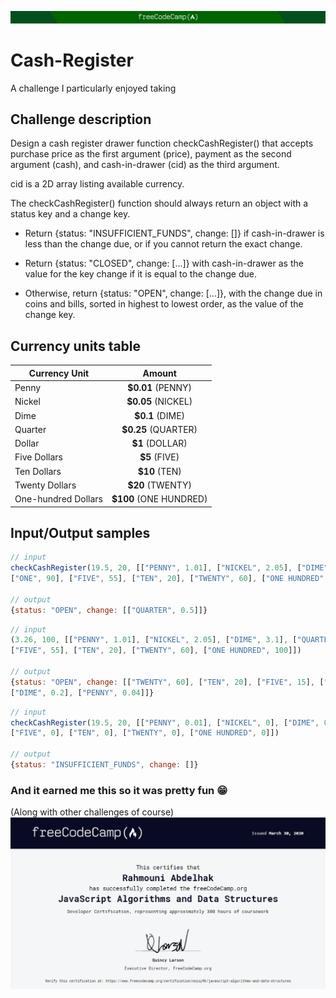 ![](https://github.com/Noisy96/Cash-Register/blob/master/images/cover.jpg)

# Cash-Register
A challenge I particularly enjoyed taking

## Challenge description
Design a cash register drawer function checkCashRegister() that accepts purchase price as the first argument (price), payment as the second argument (cash), and cash-in-drawer (cid) as the third argument.

cid is a 2D array listing available currency.

The checkCashRegister() function should always return an object with a status key and a change key.

* Return {status: "INSUFFICIENT_FUNDS", change: []} if cash-in-drawer is less than the change due, or if you cannot return the exact change.

* Return {status: "CLOSED", change: [...]} with cash-in-drawer as the value for the key change if it is equal to the change due.

* Otherwise, return {status: "OPEN", change: [...]}, with the change due in coins and bills, sorted in highest to lowest order, as the value of the change key.

## Currency units table

| Currency Unit        | Amount        |
| ---------------------|:-------------:|
| Penny                | __$0.01__ (PENNY) |
| Nickel               | __$0.05__ (NICKEL)|
| Dime                 | __$0.1__ (DIME)   |
| Quarter              | __$0.25__ (QUARTER)      |
| Dollar               | __$1__ (DOLLAR)      |
| Five Dollars         | __$5__ (FIVE)      |
| Ten Dollars          | __$10__ (TEN)      |
| Twenty Dollars       | __$20__ (TWENTY)      |
| One-hundred Dollars  | __$100__ (ONE HUNDRED)      |

## Input/Output samples
```javascript
// input
checkCashRegister(19.5, 20, [["PENNY", 1.01], ["NICKEL", 2.05], ["DIME", 3.1], ["QUARTER", 4.25],
["ONE", 90], ["FIVE", 55], ["TEN", 20], ["TWENTY", 60], ["ONE HUNDRED", 100]])

// output
{status: "OPEN", change: [["QUARTER", 0.5]]}
```

```javascript
// input
(3.26, 100, [["PENNY", 1.01], ["NICKEL", 2.05], ["DIME", 3.1], ["QUARTER", 4.25], ["ONE", 90],
["FIVE", 55], ["TEN", 20], ["TWENTY", 60], ["ONE HUNDRED", 100]])

// output
{status: "OPEN", change: [["TWENTY", 60], ["TEN", 20], ["FIVE", 15], ["ONE", 1], ["QUARTER", 0.5],
["DIME", 0.2], ["PENNY", 0.04]]}
```

```javascript
// input
checkCashRegister(19.5, 20, [["PENNY", 0.01], ["NICKEL", 0], ["DIME", 0], ["QUARTER", 0], ["ONE", 1],
["FIVE", 0], ["TEN", 0], ["TWENTY", 0], ["ONE HUNDRED", 0]])

// output
{status: "INSUFFICIENT_FUNDS", change: []}
```

### And it earned me this so it was pretty fun 😁
(Along with other challenges of course)
![](https://github.com/Noisy96/Cash-Register/blob/master/images/certificiation.png)
